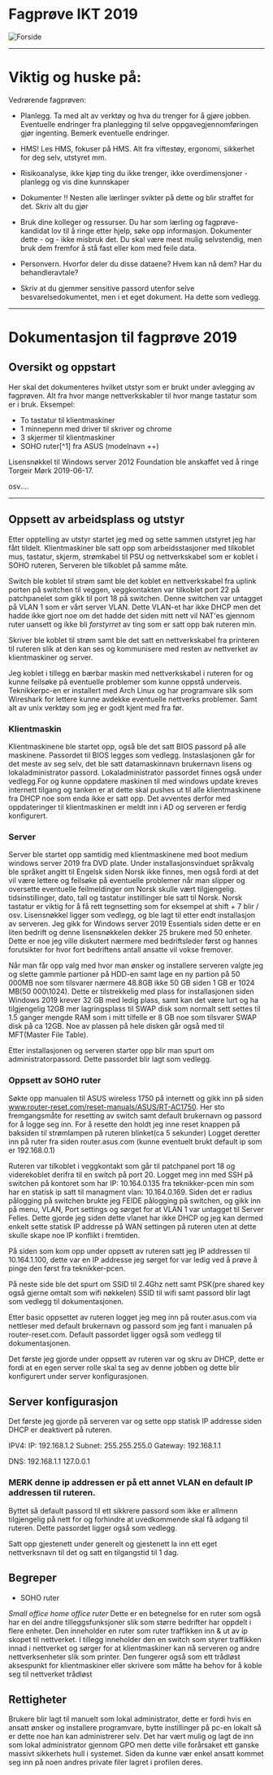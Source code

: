 # Fagprøve IKT 2019
![Forside](https://proxy.duckduckgo.com/iu/?u=http%3A%2F%2Fwww.kinyu-z.net%2Fdata%2Fwallpapers%2F59%2F907086.jpg&f=1)

---

# Viktig og huske på:

Vedrørende fagprøven:

- Planlegg. Ta med alt av verktøy og hva du trenger for å gjøre jobben. Eventuelle endringer fra planlegging til selve oppgavegjennomføringen gjør ingenting. Bemerk eventuelle endringer.

- HMS! Les HMS, fokuser på HMS. Alt fra viftestøy, ergonomi, sikkerhet for deg selv, utstyret mm.

- Risikoanalyse, ikke kjøp ting du ikke trenger, ikke overdimensjoner - planlegg og vis dine kunnskaper

- Dokumenter !! Nesten alle lærlinger svikter på dette og blir straffet for det. Skriv alt du gjør

- Bruk dine kolleger og ressurser. Du har som lærling og fagprøve-kandidat lov til å ringe etter hjelp, søke opp informasjon. Dokumenter dette - og - ikke misbruk det. Du skal være mest mulig selvstendig, men bruk dem fremfor å stå fast eller kom med feile data.

- Personvern. Hvorfor deler du disse dataene? Hvem kan nå dem? Har du behandleravtale?

- Skriv at du gjemmer sensitive passord utenfor selve besvarelsedokumentet, men i et eget dokument. Ha dette som vedlegg.

----

# Dokumentasjon til fagprøve 2019

## Oversikt og oppstart

Her skal det dokumenteres hvilket utstyr som er brukt under avlegging av fagprøven. Alt fra hvor mange nettverkskabler til hvor mange tastatur som er i bruk. Eksempel:

- To tastatur til klientmaskiner
- 1 minnepenn med driver til skriver og chrome
- 3 skjermer til klientmaskiner
- SOHO ruter[^1] fra ASUS (modelnavn ++)

Lisensnøkkel til Windows server 2012 Foundation ble anskaffet ved å ringe Torgeir Mørk 2019-06-17.

osv....

---

## Oppsett av arbeidsplass og utstyr

Etter opptelling av utstyr startet jeg med og sette sammen utstyret jeg har fått tildelt.
Klientmaskiner ble satt opp som arbeidsstasjoner med tilkoblet mus, tastatur, skjerm, strømkabel til PSU og nettverkskabel som er koblet i SOHO ruteren, Serveren ble tilkoblet på samme måte.

Switch ble koblet til strøm samt ble det koblet en nettverkskabel fra uplink porten på switchen til veggen, veggkontakten var tilkoblet port 22 på patchpanelet som gikk til port 18 på switchen. Denne switchen var untagget på VLAN 1 som er vårt server VLAN. Dette VLAN-et har ikke DHCP men det hadde ikke gjort noe om det hadde det siden mitt nett vil NAT'es gjennom ruter uansett og ikke bli *forstyrret* av ting som er satt opp bak ruteren min.

Skriver ble koblet til strøm samt ble det satt en nettverkskabel fra printeren til ruteren slik at den kan ses og kommunisere med resten av nettverket av klientmaskiner og server.

Jeg koblet i tillegg en bærbar maskin med nettverkskabel i ruteren for og kunne feilsøke på eventuelle problemer som kunne oppstå underveis.
Teknikkerpc-en er installert med Arch Linux og har programvare slik som Wireshark for lettere kunne avdekke eventuelle nettverks problemer.
Samt alt av unix verktøy som jeg er godt kjent med fra før.

### Klientmaskin
Klientmaskinene ble startet opp, også ble det satt BIOS passord på alle maskinene. Passordet til BIOS legges som vedlegg. Instaslasjonen går for det meste av seg selv, det ble satt datamaskinnavn brukernavn lisens og lokaladministrator passord. Lokaladministrator passordet finnes også under vedlegg.For og kunne oppdatere maskinen til med windows update kreves internett tilgang og tanken er at dette skal pushes ut til alle klientmaskinene fra DHCP noe som enda ikke er satt opp. Det avventes derfor med oppdateringer til klientmaskinen er meldt inn i AD og serveren er ferdig konfigurert.

### Server
Server ble startet opp samtidig med klientmaskinene med boot medium windows server 2019 fra DVD plate. Under installasjonsvinduet språkvalg ble språket angitt til Engelsk siden Norsk ikke finnes, men også fordi at det vil være lettere og feilsøke på eventuelle problemer når man slipper og oversette eventuelle feilmeldinger om Norsk skulle vært tilgjengelig. tidsinstillinger, dato, tall og tastatur instillinger ble satt til Norsk. Norsk tastatur er viktig for å få rett tegnsetting som for eksempel at shift + 7 blir / osv. Lisensnøkkel ligger som vedlegg, og ble lagt til etter endt installasjon av serveren. Jeg gikk for Windows server 2019 Essentials siden dette er en liten bedrift og denne lisensnøkkelen dekker 25 brukere med 50 enheter.
Dette er noe jeg ville diskutert nærmere med bedriftsleder først og hannes forutsikter for hvor fort bedriftens antall ansatte vil vokse fremover.

Når man får opp valg med hvor man ønsker og installere serveren valgte jeg og slette gammle partioner på HDD-en samt lage en ny partion på 50 000MB noe som tilsvarer nærmere 48.8GB ikke 50 GB siden 1 GB er 1024 MB(50 000\1024). Dette er tilstrekkelig med plass for installasjonen siden Windows 2019 krever 32 GB med ledig plass, samt kan det være lurt og ha tilgjengelig 12GB mer lagringsplass til SWAP disk som normalt sett settes til 1.5 ganger mengde RAM som i mitt tilfelle er 8 GB noe som tilsvarer SWAP disk på ca 12GB.
Noe av plassen på hele disken går også med til MFT(Master File Table).

Etter installasjonen og serveren starter opp blir man spurt om administratorpassord. Dette passordet blir lagt som vedlegg.

### Oppsett av SOHO ruter
Søkte opp manualen til ASUS wireless 1750 på internett og gikk inn på siden www.router-reset.com/reset-manuals/ASUS/RT-AC1750. Her sto fremgangsmåte for resetting av switch samt default brukernavn og passord for å logge seg inn. For å resette den holdt jeg inne reset knappen på baksiden til strømlampen på ruteren blinket(ca 5 sekunder) Logget deretter inn på ruter fra siden router.asus.com (kunne eventuelt brukt default ip som er 192.168.0.1)

Ruteren var tilkoblet i veggkontakt som går til patchpanel port 18 og viderekoblet derifra til en switch på port 20. Logget meg inn med SSH på switchen på kontoret som har IP: 10.164.0.135 fra teknikker-pcen min som har en statisk ip satt til managment vlan: 10.164.0.169. Siden det er radius pålogging på switchen brukte jeg FEIDE pålogging på switchen, og gikk inn på menu, VLAN, Port settings og sørget for at VLAN 1 var untagget til Server Felles. Dette gjorde jeg siden dette vlanet har ikke DHCP og jeg kan dermed enkelt sette statisk IP addresse på WAN settingen på ruteren uten at dette skulle skape noe IP konflikt i fremtiden.

På siden som kom opp under oppsett av ruteren satt jeg IP addressen til 10.164.1.100, dette var en IP addresse jeg sørget for var ledig ved å prøve å pinge den først fra teknikker-pcen.

På neste side ble det spurt om SSID til 2.4Ghz nett samt PSK(pre shared key også gjerne omtalt som wifi nøkkelen)
SSID til wifi samt passord blir lagt som vedlegg til dokumentasjonen.

Etter basic oppsettet av ruteren logget jeg meg inn på router.asus.com via nettleser med default brukernavn og passord som jeg fant i manualen på router-reset.com.
Default passordet ligger også som vedlegg til dokumentasjonen.

Det første jeg gjorde under oppsett av ruteren var og skru av DHCP, dette er fordi at en egen server rolle skal ta seg av denne jobben og dette blir konfigurert under server konfigurasjonen.

## Server konfigurasjon
Det første jeg gjorde på serveren var og sette opp statisk IP addresse siden DHCP er deaktivert på ruteren.

IPV4:
IP: 192.168.1.2
Subnet: 255.255.255.0
Gateway: 192.168.1.1

DNS:
192.168.1.1
127.0.0.1

### MERK denne ip addressen er på ett annet VLAN en default IP addressen til ruteren.

Byttet så default passord til ett sikkrere passord som ikke er allmenn tilgjengelig på nett for og forhindre at uvedkommende skal få adgang til ruteren. Dette passordet ligger også som vedlegg.

Satt opp gjestenett under generelt og gjestenett la inn ett eget nettverksnavn til det og satt en tilgangstid til 1 dag.


## Begreper
- SOHO ruter

*Small office home office ruter*
Dette er en betegnelse for en ruter som også har en del andre tilleggsfunksjoner slik som større bedrifter har oppdelt i flere enheter.
Den inneholder en ruter som ruter traffikken inn & ut av ip skopet til nettverket.
I tillegg inneholder den en switch som styrer traffikken innad i nettverket og sørger for at klientmaskiner kan nå serveren og andre nettverksenheter slik som printer.
Den fungerer også som ett trådløst aksespunkt for klientmaskiner eller skrivere som måtte ha behov for å koble seg til nettverket trådløst


## Rettigheter
Brukere blir lagt til manuelt som lokal administrator, dette er fordi hvis en ansatt ønsker og installere programvare, bytte instillinger på pc-en lokalt så er dette noe han kan administrerer selv. Det har vært mulig og lagt de inn som lokal administrator gjennom GPO men dette ville forårsaket ett ganske massivt sikkerhets hull i systemet. Siden da kunne vær enkel ansatt kommet seg inn på noen andres private filer lagret i profilen deres.
